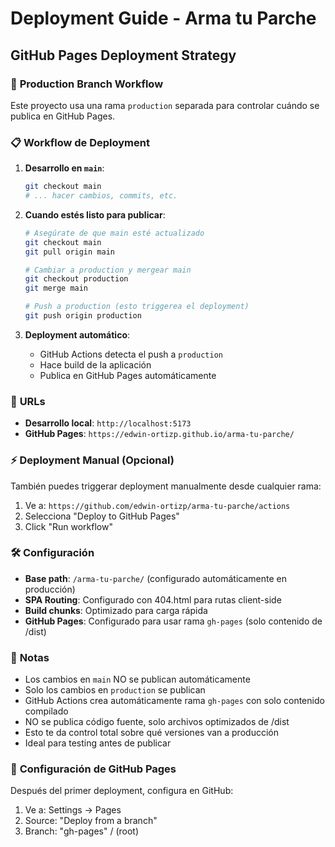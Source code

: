 # Deployment Guide - Arma tu Parche

## GitHub Pages Deployment Strategy

### 🌟 **Production Branch Workflow**

Este proyecto usa una rama `production` separada para controlar cuándo se publica en GitHub Pages.

### 📋 **Workflow de Deployment**

1. **Desarrollo en `main`**:
   ```bash
   git checkout main
   # ... hacer cambios, commits, etc.
   ```

2. **Cuando estés listo para publicar**:
   ```bash
   # Asegúrate de que main esté actualizado
   git checkout main
   git pull origin main
   
   # Cambiar a production y mergear main
   git checkout production
   git merge main
   
   # Push a production (esto triggerea el deployment)
   git push origin production
   ```

3. **Deployment automático**:
   - GitHub Actions detecta el push a `production`
   - Hace build de la aplicación
   - Publica en GitHub Pages automáticamente

### 🔗 **URLs**

- **Desarrollo local**: `http://localhost:5173`
- **GitHub Pages**: `https://edwin-ortizp.github.io/arma-tu-parche/`

### ⚡ **Deployment Manual (Opcional)**

También puedes triggerar deployment manualmente desde cualquier rama:
1. Ve a: `https://github.com/edwin-ortizp/arma-tu-parche/actions`
2. Selecciona "Deploy to GitHub Pages"
3. Click "Run workflow"

### 🛠 **Configuración**

- **Base path**: `/arma-tu-parche/` (configurado automáticamente en producción)
- **SPA Routing**: Configurado con 404.html para rutas client-side
- **Build chunks**: Optimizado para carga rápida
- **GitHub Pages**: Configurado para usar rama `gh-pages` (solo contenido de /dist)

### 📝 **Notas**

- Los cambios en `main` NO se publican automáticamente
- Solo los cambios en `production` se publican
- GitHub Actions crea automáticamente rama `gh-pages` con solo contenido compilado
- NO se publica código fuente, solo archivos optimizados de /dist
- Esto te da control total sobre qué versiones van a producción
- Ideal para testing antes de publicar

### 🔧 **Configuración de GitHub Pages**

Después del primer deployment, configura en GitHub:
1. Ve a: Settings → Pages
2. Source: "Deploy from a branch"
3. Branch: "gh-pages" / (root)